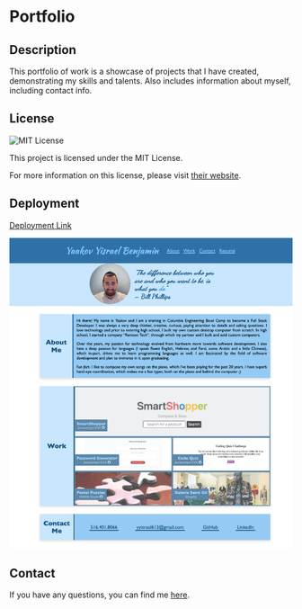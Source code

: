 # Portfolio

## Description
This portfolio of work is a showcase of projects that I have created, demonstrating my skills and talents. Also includes information about myself, including contact info.

## License
![MIT License](https://img.shields.io/badge/license-MIT-red)
  
This project is licensed under the MIT License.

For more information on this license, please visit [their website](https://www.mit.edu/~amini/LICENSE.md).

## Deployment
[Deployment Link](https://yyb613.github.io/portfolio)

![screenshot](assets/images/screenshot.png)

## Contact
If you have any questions, you can find me [here](https://yyb613.github.io/portfolio).
